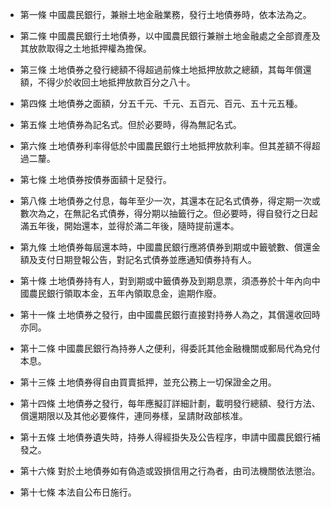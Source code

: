 * 第一條 中國農民銀行，兼辦土地金融業務，發行土地債券時，依本法為之。

* 第二條 中國農民銀行土地債券，以中國農民銀行兼辦土地金融處之全部資產及其放款取得之土地抵押權為擔保。

* 第三條 土地債券之發行總額不得超過前條土地抵押放款之總額，其每年償還額，不得少於收回土地抵押放款百分之八十。

* 第四條 土地債券之面額，分五千元、千元、五百元、百元、五十元五種。

* 第五條 土地債券為記名式。但於必要時，得為無記名式。

* 第六條 土地債券利率得低於中國農民銀行土地抵押放款利率。但其差額不得超過二釐。

* 第七條 土地債券按債券面額十足發行。

* 第八條 土地債券之付息，每年至少一次，其還本在記名式債券，得定期一次或數次為之，在無記名式債券，得分期以抽籤行之。但必要時，得自發行之日起滿五年後，開始還本，並得於滿二年後，隨時提前還本。

* 第九條 土地債券每屆還本時，中國農民銀行應將債券到期或中籤號數、償還金額及支付日期登報公告，對記名式債券並應通知債券持有人。

* 第十條 土地債券持有人，對到期或中籤債券及到期息票，須憑券於十年內向中國農民銀行領取本金，五年內領取息金，逾期作廢。

* 第十一條 土地債券之發行，由中國農民銀行直接對持券人為之，其償還收回時亦同。

* 第十二條 中國農民銀行為持券人之便利，得委託其他金融機關或郵局代為兌付本息。

* 第十三條 土地債券得自由買賣抵押，並充公務上一切保證金之用。

* 第十四條 土地債券之發行，每年應擬訂詳細計劃，載明發行總額、發行方法、償還期限以及其他必要條件，連同券樣，呈請財政部核准。

* 第十五條 土地債券遺失時，持券人得經掛失及公告程序，申請中國農民銀行補發之。

* 第十六條 對於土地債券如有偽造或毀損信用之行為者，由司法機關依法懲治。

* 第十七條 本法自公布日施行。

